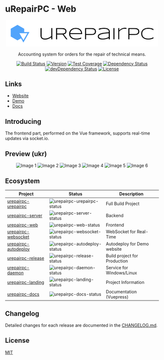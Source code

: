 # uRepairPC - Web

<p align="center">
  <a href="https://github.com/uRepairPC">
    <img width="500" src="https://raw.githubusercontent.com/uRepairPC/docs/master/public/logo-left-icon.png" alt="uRepairPC">
  </a>
</p>
<p align="center">
  Accounting system for orders for the repair of technical means.
</p>

<p align="center">
  <a href="https://circleci.com/gh/uRepairPC/web" rel="nofollow"><img src="https://circleci.com/gh/uRepairPC/web.svg?style=shield" alt="Build Status"></a>
  <a href="https://github.com/uRepairPC/web" rel="nofollow"><img src="https://img.shields.io/github/package-json/v/urepairpc/web.svg" alt="Version"></a>
  <a href="https://codecov.io/gh/uRepairPC/web" rel="nofollow"><img src="https://codecov.io/gh/uRepairPC/web/branch/master/graph/badge.svg" alt="Test Coverage"></a>
  <a href="https://david-dm.org/uRepairPC/web" rel="nofollow"><img src="https://david-dm.org/uRepairPC/web.svg" alt="Dependency Status"></a>
  <a href="https://david-dm.org/uRepairPC/web?type=dev" rel="nofollow"><img src="https://david-dm.org/uRepairPC/web/dev-status.svg" alt="devDependency Status"></a>
  <a href="https://github.com/uRepairPC/web" rel="nofollow"><img src="https://img.shields.io/github/license/urepairpc/web.svg" alt="License"></a>
</p>

## Links
- [Website](https://urepairpc.com/)
- [Demo](https://demo.urepairpc.com/)
- [Docs](https://docs.urepairpc.com/)

## Introducing
The frontend part, performed on the Vue framework, supports real-time updates via socket.io.

## Preview (ukr)
<p align="center">
  <img alt="Image 1" height="200" src="https://raw.githubusercontent.com/uRepairPC/web/master/demo/images/1.png" />
  <img alt="Image 2" height="200" src="https://raw.githubusercontent.com/uRepairPC/web/master/demo/images/2.png" />
  <img alt="Image 3" height="200" src="https://raw.githubusercontent.com/uRepairPC/web/master/demo/images/3.png" />
  <img alt="Image 4" height="200" src="https://raw.githubusercontent.com/uRepairPC/web/master/demo/images/4.png" />
  <img alt="Image 5" height="200" src="https://raw.githubusercontent.com/uRepairPC/web/master/demo/images/5.png" />
  <img alt="Image 6" height="200" src="https://raw.githubusercontent.com/uRepairPC/web/master/demo/images/6.png" />
</p>

## Ecosystem
| Project | Status | Description |
|---------|--------|-------------|
| [urepairpc-urepairpc]  | ![urepairpc-urepairpc-status]  | Full Build Project |
| [urepairpc-server]     | ![urepairpc-server-status]     | Backend |
| [urepairpc-web]        | ![urepairpc-web-status]        | Frontend |
| [urepairpc-websocket]  | ![urepairpc-websocket-status]  | WebSocket for Real-Time |
| [urepairpc-autodeploy] | ![urepairpc-autodeploy-status] | Autodeploy for Demo website |
| [urepairpc-release]    | ![urepairpc-release-status]    | Build project for Production |
| [urepairpc-daemon]     | ![urepairpc-daemon-status]     | Service for Windows/Linux |
| [urepairpc-landing]    | ![urepairpc-landing-status]    | Project Information |
| [urepairpc-docs]       | ![urepairpc-docs-status]       | Documentation (Vuepress) |

[urepairpc-urepairpc]: https://github.com/uRepairPC/urepairpc
[urepairpc-urepairpc-status]: https://img.shields.io/github/release/urepairpc/urepairpc.svg

[urepairpc-server]: https://github.com/uRepairPC/server
[urepairpc-server-status]: https://img.shields.io/github/package-json/v/urepairpc/server.svg

[urepairpc-web]: https://github.com/uRepairPC/web
[urepairpc-web-status]: https://img.shields.io/github/package-json/v/urepairpc/web.svg

[urepairpc-websocket]: https://github.com/uRepairPC/websocket
[urepairpc-websocket-status]: https://img.shields.io/github/package-json/v/urepairpc/websocket.svg

[urepairpc-autodeploy]: https://github.com/uRepairPC/autodeploy
[urepairpc-autodeploy-status]: https://img.shields.io/github/package-json/v/urepairpc/autodeploy.svg

[urepairpc-release]: https://github.com/uRepairPC/release
[urepairpc-release-status]: https://img.shields.io/github/package-json/v/urepairpc/release.svg

[urepairpc-daemon]: https://github.com/uRepairPC/daemon
[urepairpc-daemon-status]: https://img.shields.io/github/package-json/v/urepairpc/daemon.svg

[urepairpc-landing]: https://github.com/uRepairPC/landing
[urepairpc-landing-status]: https://img.shields.io/github/package-json/v/urepairpc/landing.svg

[urepairpc-docs]: https://github.com/uRepairPC/docs
[urepairpc-docs-status]: https://img.shields.io/github/package-json/v/urepairpc/docs.svg

## Changelog
Detailed changes for each release are documented in the [CHANGELOG.md](https://github.com/uRepairPC/web/blob/master/CHANGELOG.md).

## License
[MIT](https://opensource.org/licenses/MIT)
